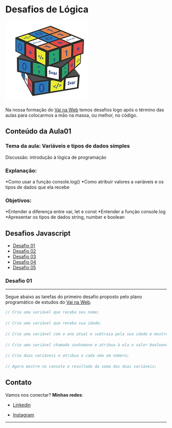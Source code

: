 # Desafios de Lógica

<img src="assets/img/logica de programação.png">

Na nossa formação do [Vai na Web](https://www.vainaweb.com.br/) temos desafios logo após o término das aulas para colocarmos a mão na massa, ou melhor, no código.

## Conteúdo da Aula01
### Tema da aula: Variáveis e tipos de dados simples

Discussão: introdução à lógica de programação

### Explanação: 
*Como usar a função console.log()
*Como atribuir valores a variáveis e os tipos de dados que ela recebe

### Objetivos: 
*Entender a diferença entre var, let e const
*Entender a função console.log
*Apresentar os tipos de dados string, number e boolean

## Desafios Javascript
- [Desafio 01](https://devrodrigosousa.github.io/desafio1-js/)
- [Desafio 02](https://devrodrigosousa.github.io/desafio2-js/)
- [Desafio 03](https://devrodrigosousa.github.io/desafio3-js/)
- [Desafio 04](https://devrodrigosousa.github.io/desafio4-js/)
- [Desafio 05](https://devrodrigosousa.github.io/desafio5-js/)

### Desafio 01
---
Segue abaixo as tarefas do primeiro desafio proposto pelo plano programático de estudos do [Vai na Web](https://www.vainaweb.com.br/).

```js
// Crie uma variável que receba seu nome;

// Crie uma variável que receba sua idade;

// Crie uma variável com o ano atual e subtraia pela sua idade e mostre no console a mensagem "Meu ano de nascimento é...";

// Crie uma variável chamada souhumano e atribua à ela o valor booleano que representa verdadeiro;

// Crie duas variáveis e atribua a cada uma um número;

// Agora mostre no console o resultado da soma das duas variáveis;
```

## Contato

Vamos nos conectar? **Minhas redes**:

- [Linkedin](https://www.linkedin.com/in/devrodrigosousa/)

- [Instagram](https://www.instagram.com/devrodrigosousa/)

---